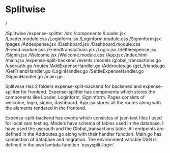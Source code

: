 # Splitwise
/

/Splitwise
  /expense-splitter
    /src
      /components
        /Loader.jsx
        /Loader.module.css
        /Loginform.jsx
        /Loginform.module.css
        /Signinform.jsx
      /pages
        /Addexpense.jsx
        /Dashboard.jsx
        /Dashboard.module.css
        /Friend.module.css
        /Friendtransactions.jsx
        /Login.jsx
        /Settleexpense.jsx
        /Signin.jsx
        /Welcome.jsx
        /Welcome.module.css
    /App.jsx
    /index.html
    /main.jsx
  /expense-split-backend
    /events
    /models
      /global_transactions.go
      /userauth.go
    /routes
      /AddExpenseHandler.go
      /Addroutes.go
      /get_friends.go
      /GetFriendHandler.go
      /LoginHandler.go
      /SettleExpenseHandler.go
      /SigninHandler.go
    /main.go

Splitwise Has 2 folders expense-split-backend for backened and expense-splitter for frontend. Expense-splitter has components which stores the components like Loader, Loginform, Signinform. 
Pages consists of welcome, login, signin, dashboard.
App.jsx stores all the routes along with the elements rendered in the frontend.

Expense-split-backend has events which consistes of json test files I used for local sam testing. Models have schema of tables used in the database. I have used the userauth and the Global_transactions table. All endpoints are defined in the Addroutes.go along with their handler function. Main.go has connection of database and migration. 
The environment variable DSN is defined in the aws lambda function 'easysplit-login'.
